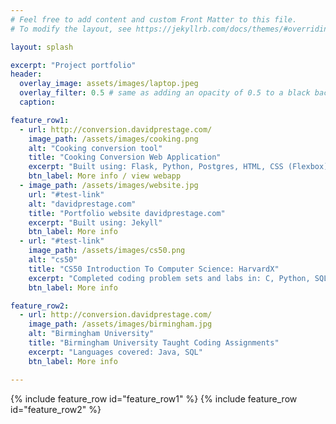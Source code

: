 ```yaml
---
# Feel free to add content and custom Front Matter to this file.
# To modify the layout, see https://jekyllrb.com/docs/themes/#overriding-theme-defaults

layout: splash

excerpt: "Project portfolio"
header:
  overlay_image: assets/images/laptop.jpeg
  overlay_filter: 0.5 # same as adding an opacity of 0.5 to a black background
  caption:

feature_row1:
  - url: http://conversion.davidprestage.com/
    image_path: /assets/images/cooking.png
    alt: "Cooking conversion tool"
    title: "Cooking Conversion Web Application"
    excerpt: "Built using: Flask, Python, Postgres, HTML, CSS (Flexbox)"
    btn_label: More info / view webapp
  - image_path: /assets/images/website.jpg
    url: "#test-link"
    alt: "davidprestage.com"
    title: "Portfolio website davidprestage.com"
    excerpt: "Built using: Jekyll"
    btn_label: More info
  - url: "#test-link"
    image_path: /assets/images/cs50.png
    alt: "cs50"
    title: "CS50 Introduction To Computer Science: HarvardX"
    excerpt: "Completed coding problem sets and labs in: C, Python, SQL."
    btn_label: More info

feature_row2:
  - url: http://conversion.davidprestage.com/
    image_path: /assets/images/birmingham.jpg
    alt: "Birmingham University"
    title: "Birmingham University Taught Coding Assignments"
    excerpt: "Languages covered: Java, SQL"
    btn_label: More info

---
```

<body>
{% include feature_row id="feature_row1" %}
{% include feature_row id="feature_row2" %}
</body>